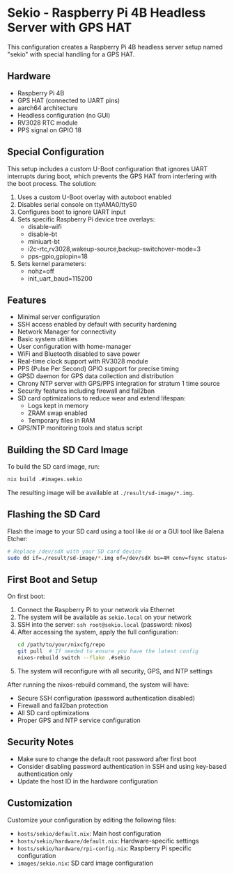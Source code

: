 # Sekio - Raspberry Pi 4B Headless Server with GPS HAT

This configuration creates a Raspberry Pi 4B headless server setup named "sekio" with special handling for a GPS HAT.

## Hardware

- Raspberry Pi 4B
- GPS HAT (connected to UART pins)
- aarch64 architecture
- Headless configuration (no GUI)
- RV3028 RTC module
- PPS signal on GPIO 18

## Special Configuration

This setup includes a custom U-Boot configuration that ignores UART interrupts during boot, which prevents the GPS HAT from interfering with the boot process. The solution:

1. Uses a custom U-Boot overlay with autoboot enabled
2. Disables serial console on ttyAMA0/ttyS0
3. Configures boot to ignore UART input
4. Sets specific Raspberry Pi device tree overlays:
   - disable-wifi
   - disable-bt
   - miniuart-bt
   - i2c-rtc,rv3028,wakeup-source,backup-switchover-mode=3
   - pps-gpio,gpiopin=18
5. Sets kernel parameters:
   - nohz=off
   - init_uart_baud=115200

## Features

- Minimal server configuration
- SSH access enabled by default with security hardening
- Network Manager for connectivity
- Basic system utilities
- User configuration with home-manager
- WiFi and Bluetooth disabled to save power
- Real-time clock support with RV3028 module
- PPS (Pulse Per Second) GPIO support for precise timing
- GPSD daemon for GPS data collection and distribution
- Chrony NTP server with GPS/PPS integration for stratum 1 time source
- Security features including firewall and fail2ban
- SD card optimizations to reduce wear and extend lifespan:
  - Logs kept in memory
  - ZRAM swap enabled
  - Temporary files in RAM
- GPS/NTP monitoring tools and status script

## Building the SD Card Image

To build the SD card image, run:

```bash
nix build .#images.sekio
```

The resulting image will be available at `./result/sd-image/*.img`.

## Flashing the SD Card

Flash the image to your SD card using a tool like `dd` or a GUI tool like Balena Etcher:

```bash
# Replace /dev/sdX with your SD card device
sudo dd if=./result/sd-image/*.img of=/dev/sdX bs=4M conv=fsync status=progress
```

## First Boot and Setup

On first boot:
1. Connect the Raspberry Pi to your network via Ethernet
2. The system will be available as `sekio.local` on your network
3. SSH into the server: `ssh root@sekio.local` (password: nixos)
4. After accessing the system, apply the full configuration:
   ```bash
   cd /path/to/your/nixcfg/repo
   git pull  # If needed to ensure you have the latest config
   nixos-rebuild switch --flake .#sekio
   ```
5. The system will reconfigure with all security, GPS, and NTP settings

After running the nixos-rebuild command, the system will have:
- Secure SSH configuration (password authentication disabled)
- Firewall and fail2ban protection
- All SD card optimizations 
- Proper GPS and NTP service configuration

## Security Notes

- Make sure to change the default root password after first boot
- Consider disabling password authentication in SSH and using key-based authentication only
- Update the host ID in the hardware configuration

## Customization

Customize your configuration by editing the following files:
- `hosts/sekio/default.nix`: Main host configuration
- `hosts/sekio/hardware/default.nix`: Hardware-specific settings
- `hosts/sekio/hardware/rpi-config.nix`: Raspberry Pi specific configuration
- `images/sekio.nix`: SD card image configuration